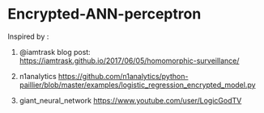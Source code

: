 # Encrypted-ANN-perceptron


Inspired by : 
1) @iamtrask blog post:
https://iamtrask.github.io/2017/06/05/homomorphic-surveillance/

2) n1analytics
https://github.com/n1analytics/python-paillier/blob/master/examples/logistic_regression_encrypted_model.py


3) giant_neural_network
https://www.youtube.com/user/LogicGodTV
